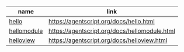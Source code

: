 name    | link
------- | ------
[hello](https://github.com/backspaces/agentscript/tree/master/docs/hello.html) | https://agentscript.org/docs/hello.html
[hellomodule](https://github.com/backspaces/agentscript/tree/master/docs/hellomodule.html) | https://agentscript.org/docs/hellomodule.html
[helloview](https://github.com/backspaces/agentscript/tree/master/docs/helloview.html) | https://agentscript.org/docs/helloview.html
